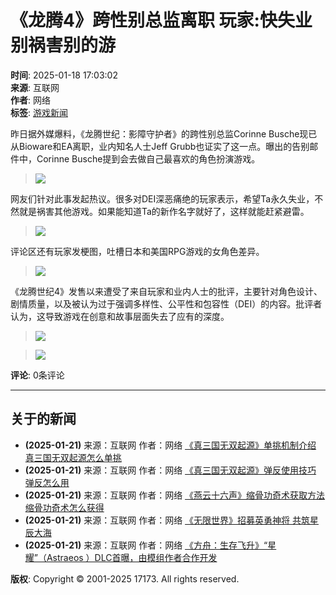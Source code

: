 # 《龙腾4》跨性别总监离职 玩家:快失业别祸害别的游

**时间**: 2025-01-18 17:03:02  
**来源**: 互联网  
**作者**: 网络  
**标签**: [游戏新闻](http://news.17173.com/)  

昨日据外媒爆料，《龙腾世纪：影障守护者》的跨性别总监Corinne Busche现已从Bioware和EA离职，业内知名人士Jeff Grubb也证实了这一点。曝出的告别邮件中，Corinne Busche提到会去做自己最喜欢的角色扮演游戏。

> ![](//i.17173cdn.com/2fhnvk/YWxqaGBf/cms3/erMEMCbsrCknqpl.png!a-3-540x.png)

网友们针对此事发起热议。很多对DEI深恶痛绝的玩家表示，希望Ta永久失业，不然就是祸害其他游戏。如果能知道Ta的新作名字就好了，这样就能赶紧避雷。

> ![](//i.17173cdn.com/2fhnvk/YWxqaGBf/cms3/NbUjyLbsrCknqrv.png!a-3-540x.png)

评论区还有玩家发梗图，吐槽日本和美国RPG游戏的女角色差异。

> ![](//i.17173cdn.com/2fhnvk/YWxqaGBf/cms3/hNdEbsbsrCknqpz.jpg!a-3-540x.jpg)

《龙腾世纪4》发售以来遭受了来自玩家和业内人士的批评，主要针对角色设计、剧情质量，以及被认为过于强调多样性、公平性和包容性（DEI）的内容。批评者认为，这导致游戏在创意和故事层面失去了应有的深度。

> ![](//i.17173cdn.com/2fhnvk/YWxqaGBf/cms3/mXezXMbsrCknqqd.webp)

> ![](//i.17173cdn.com/2fhnvk/YWxqaGBf/cms3/ndlpLCbsrCknqoi.webp)

**评论**: 0条评论  

---  

## 关于的新闻

- **(2025-01-21)** 来源：互联网 作者：网络 [《真三国无双起源》单挑机制介绍 真三国无双起源怎么单挑](http://news.17173.com/content/01212025/111804748.shtml "《真三国无双起源》单挑机制介绍 真三国无双起源怎么单挑")
- **(2025-01-21)** 来源：互联网 作者：网络 [《真三国无双起源》弹反使用技巧 弹反怎么用](http://news.17173.com/content/01212025/111803877.shtml "《真三国无双起源》弹反使用技巧 弹反怎么用")
- **(2025-01-21)** 来源：互联网 作者：网络 [《燕云十六声》缩骨功奇术获取方法 缩骨功奇术怎么获得](http://news.17173.com/content/01212025/111802234.shtml "《燕云十六声》缩骨功奇术获取方法 缩骨功奇术怎么获得")
- **(2025-01-21)** 来源：互联网 作者：网络 [《无限世界》招募英勇神将 共筑星辰大海](http://news.17173.com/content/01212025/111742078.shtml "《无限世界》招募英勇神将 共筑星辰大海")
- **(2025-01-21)** 来源：互联网 作者：网络 [《方舟：生存飞升》“星耀”（Astraeos ）DLC首曝，由模组作者合作开发](http://news.17173.com/content/01212025/111700087.shtml "《方舟：生存飞升》“星耀”（Astraeos ）DLC首曝，由模组作者合作开发")

**版权**: Copyright © 2001-2025 17173. All rights reserved.
<!-- tcd_original_link https://news.17173.com/content/01182025/170301755.shtml -->
